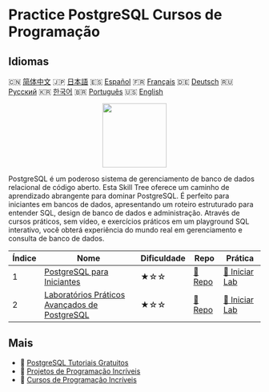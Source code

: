 # Practice PostgreSQL Cursos de Programação

## Idiomas

🇨🇳 [简体中文](README_zh.md) 🇯🇵 [日本語](README_ja.md) 🇪🇸 [Español](README_es.md) 🇫🇷 [Français](README_fr.md) 🇩🇪 [Deutsch](README_de.md) 🇷🇺 [Русский](README_ru.md) 🇰🇷 [한국어](README_ko.md) 🇧🇷 [Português](README_pt.md) 🇺🇸 [English](README.md) 

<div align="center">
<img width="128px" src="https://file.labex.io/path/9xEeZgWSNpHA.png">
</div>

PostgreSQL é um poderoso sistema de gerenciamento de banco de dados relacional de código aberto. Esta Skill Tree oferece um caminho de aprendizado abrangente para dominar PostgreSQL. É perfeito para iniciantes em bancos de dados, apresentando um roteiro estruturado para entender SQL, design de banco de dados e administração. Através de cursos práticos, sem vídeo, e exercícios práticos em um playground SQL interativo, você obterá experiência do mundo real em gerenciamento e consulta de banco de dados.

|   Índice | Nome                                                                                                            | Dificuldade   | Repo                                                                        | Prática                                                                          |
|----------|-----------------------------------------------------------------------------------------------------------------|---------------|-----------------------------------------------------------------------------|----------------------------------------------------------------------------------|
|        1 | [PostgreSQL para Iniciantes](https://labex.io/pt/courses/postgresql-for-beginners)                              | ★☆☆           | [🔗 Repo](https://github.com/labex-labs/postgresql-for-beginners)           | [🚀 Iniciar Lab](https://labex.io/pt/courses/postgresql-for-beginners)           |
|        2 | [Laboratórios Práticos Avançados de PostgreSQL](https://labex.io/pt/courses/advanced-postgresql-practical-labs) | ★☆☆           | [🔗 Repo](https://github.com/labex-labs/advanced-postgresql-practical-labs) | [🚀 Iniciar Lab](https://labex.io/pt/courses/advanced-postgresql-practical-labs) |

## Mais

- 🔗 [PostgreSQL Tutoriais Gratuitos](https://github.com/labex-labs/postgresql-free-tutorials)
- 🔗 [Projetos de Programação Incríveis](https://github.com/labex-labs/awesome-programming-projects)
- 🔗 [Cursos de Programação Incríveis](https://github.com/labex-labs/awesome-programming-courses)

